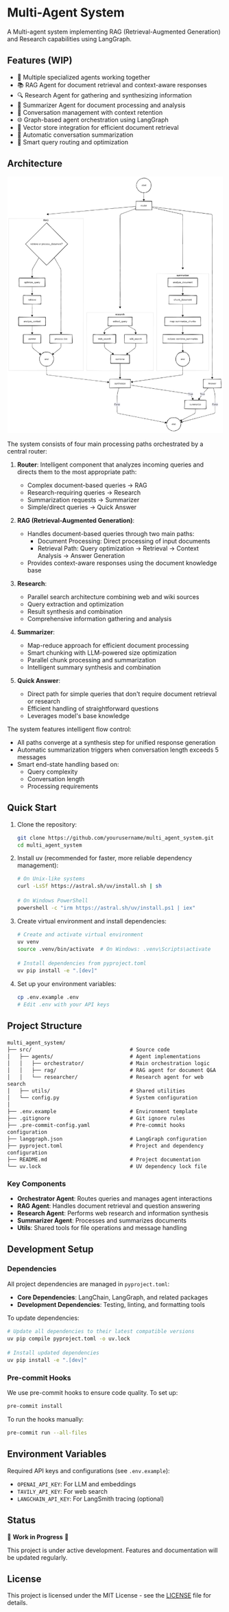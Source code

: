 # Multi-Agent System

A Multi-agent system implementing RAG (Retrieval-Augmented Generation) and Research capabilities using LangGraph.

## Features (WIP)

- 🤖 Multiple specialized agents working together
- 📚 RAG Agent for document retrieval and context-aware responses
- 🔍 Research Agent for gathering and synthesizing information
- 📝 Summarizer Agent for document processing and analysis
- 🧠 Conversation management with context retention
- 🌐 Graph-based agent orchestration using LangGraph
- 💾 Vector store integration for efficient document retrieval
- 🔄 Automatic conversation summarization
- 🎯 Smart query routing and optimization

## Architecture

![Multi-Agent System Architecture](docs/images/architecture.png)

The system consists of four main processing paths orchestrated by a central router:

1. **Router**: Intelligent component that analyzes incoming queries and directs them to the most appropriate path:
   - Complex document-based queries → RAG
   - Research-requiring queries → Research
   - Summarization requests → Summarizer
   - Simple/direct queries → Quick Answer

2. **RAG (Retrieval-Augmented Generation)**:
   - Handles document-based queries through two main paths:
     - Document Processing: Direct processing of input documents
     - Retrieval Path: Query optimization → Retrieval → Context Analysis → Answer Generation
   - Provides context-aware responses using the document knowledge base

3. **Research**:
   - Parallel search architecture combining web and wiki sources
   - Query extraction and optimization
   - Result synthesis and combination
   - Comprehensive information gathering and analysis

4. **Summarizer**:
   - Map-reduce approach for efficient document processing
   - Smart chunking with LLM-powered size optimization
   - Parallel chunk processing and summarization
   - Intelligent summary synthesis and combination

5. **Quick Answer**:
   - Direct path for simple queries that don't require document retrieval or research
   - Efficient handling of straightforward questions
   - Leverages model's base knowledge

The system features intelligent flow control:
- All paths converge at a synthesis step for unified response generation
- Automatic summarization triggers when conversation length exceeds 5 messages
- Smart end-state handling based on:
  - Query complexity
  - Conversation length
  - Processing requirements

## Quick Start

1. Clone the repository:
   ```bash
   git clone https://github.com/yourusername/multi_agent_system.git
   cd multi_agent_system
   ```

2. Install uv (recommended for faster, more reliable dependency management):
   ```bash
   # On Unix-like systems
   curl -LsSf https://astral.sh/uv/install.sh | sh

   # On Windows PowerShell
   powershell -c "irm https://astral.sh/uv/install.ps1 | iex"
   ```

3. Create virtual environment and install dependencies:
   ```bash
   # Create and activate virtual environment
   uv venv
   source .venv/bin/activate  # On Windows: .venv\Scripts\activate

   # Install dependencies from pyproject.toml
   uv pip install -e ".[dev]"
   ```

4. Set up your environment variables:
   ```bash
   cp .env.example .env
   # Edit .env with your API keys
   ```

## Project Structure

```plaintext
multi_agent_system/
├── src/                                # Source code
│   ├── agents/                         # Agent implementations
│   │   ├── orchestrator/               # Main orchestration logic
│   │   ├── rag/                        # RAG agent for document Q&A
│   │   └── researcher/                 # Research agent for web search
│   ├── utils/                          # Shared utilities
│   └── config.py                       # System configuration
│
├── .env.example                        # Environment template
├── .gitignore                          # Git ignore rules
├── .pre-commit-config.yaml             # Pre-commit hooks configuration
├── langgraph.json                      # LangGraph configuration
├── pyproject.toml                      # Project and dependency configuration
├── README.md                           # Project documentation
└── uv.lock                             # UV dependency lock file
```

### Key Components

- **Orchestrator Agent**: Routes queries and manages agent interactions
- **RAG Agent**: Handles document retrieval and question answering
- **Research Agent**: Performs web research and information synthesis
- **Summarizer Agent**: Processes and summarizes documents
- **Utils**: Shared tools for file operations and message handling

## Development Setup

### Dependencies

All project dependencies are managed in `pyproject.toml`:

- **Core Dependencies**: LangChain, LangGraph, and related packages
- **Development Dependencies**: Testing, linting, and formatting tools

To update dependencies:
```bash
# Update all dependencies to their latest compatible versions
uv pip compile pyproject.toml -o uv.lock

# Install updated dependencies
uv pip install -e ".[dev]"
```

### Pre-commit Hooks

We use pre-commit hooks to ensure code quality. To set up:
```bash
pre-commit install
```

To run the hooks manually:
```bash
pre-commit run --all-files
```

## Environment Variables

Required API keys and configurations (see `.env.example`):
- `OPENAI_API_KEY`: For LLM and embeddings
- `TAVILY_API_KEY`: For web search
- `LANGCHAIN_API_KEY`: For LangSmith tracing (optional)

## Status

🚧 **Work in Progress** 🚧

This project is under active development. Features and documentation will be updated regularly.

## License

This project is licensed under the MIT License - see the [LICENSE](https://github.com/cgoncalves94/multi_agent_system/blob/main/LICENSE) file for details.
